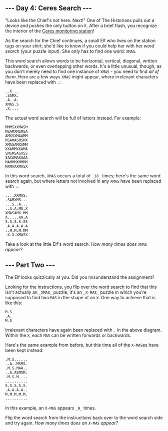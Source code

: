 ## \-\-\- Day 4: Ceres Search \-\-\-

"Looks like the Chief's not here. Next!" One of The Historians pulls out a device and pushes the only button on it. After a brief flash, you recognize the interior of the [Ceres monitoring station](https://adventofcode.com/2019/day/10)!

As the search for the Chief continues, a small Elf who lives on the station tugs on your shirt; she'd like to know if you could help her with her _word search_ (your puzzle input). She only has to find one word: `XMAS`.

This word search allows words to be horizontal, vertical, diagonal, written backwards, or even overlapping other words. It's a little unusual, though, as you don't merely need to find one instance of `XMAS` - you need to find _all of them_. Here are a few ways `XMAS` might appear, where irrelevant characters have been replaced with `.`:

```
..X...
.SAMX.
.A..A.
XMAS.S
.X....
```

The actual word search will be full of letters instead. For example:

```
MMMSXXMASM
MSAMXMSMSA
AMXSXMAAMM
MSAMASMSMX
XMASAMXAMM
XXAMMXXAMA
SMSMSASXSS
SAXAMASAAA
MAMMMXMMMM
MXMXAXMASX
```

In this word search, `XMAS` occurs a total of `_18_` times; here's the same word search again, but where letters not involved in any `XMAS` have been replaced with `.`:

```
....XXMAS.
.SAMXMS...
...S..A...
..A.A.MS.X
XMASAMX.MM
X.....XA.A
S.S.S.S.SS
.A.A.A.A.A
..M.M.M.MM
.X.X.XMASX
```

Take a look at the little Elf's word search. _How many times does `XMAS` appear?_

## \-\-\- Part Two \-\-\-

The Elf looks quizzically at you. Did you misunderstand the assignment?

Looking for the instructions, you flip over the word search to find that this isn't actually an `_XMAS_` puzzle; it's an `_X-MAS_` puzzle in which you're supposed to find two `MAS` in the shape of an `X`. One way to achieve that is like this:

```
M.S
.A.
M.S
```

Irrelevant characters have again been replaced with `.` in the above diagram. Within the `X`, each `MAS` can be written forwards or backwards.

Here's the same example from before, but this time all of the `X-MAS`es have been kept instead:

```
.M.S......
..A..MSMS.
.M.S.MAA..
..A.ASMSM.
.M.S.M....
..........
S.S.S.S.S.
.A.A.A.A..
M.M.M.M.M.
..........
```

In this example, an `X-MAS` appears `_9_` times.

Flip the word search from the instructions back over to the word search side and try again. _How many times does an `X-MAS` appear?_
